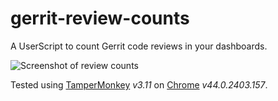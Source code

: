 # gerrit-review-counts
A UserScript to count Gerrit code reviews in your dashboards.

![Screenshot of review counts](http://i.imgur.com/ZEkax5r.png)

Tested using [TamperMonkey](https://chrome.google.com/webstore/detail/tampermonkey/dhdgffkkebhmkfjojejmpbldmpobfkfo) *v3.11* on [Chrome](http://www.google.com/chrome/) *v44.0.2403.157*.
